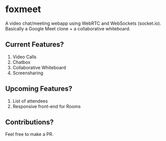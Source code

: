 #  foxmeet
A video chat/meeting webapp using WebRTC and WebSockets (socket.io). Basically a Google Meet clone + a collaborative whiteboard.

## Current Features?

1. Video Calls
2. Chatbox
3. Collaborative Whiteboard
4. Screensharing

## Upcoming Features?

1. List of attendees
2. Responsive front-end for Rooms

## Contributions?

Feel free to make a PR.
